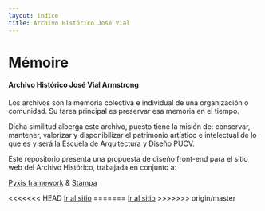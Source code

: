 ```yaml
---
layout: indice
title: Archivo Histórico José Vial
---
```

<div class='fila'>
  <div class='col-lg-5 col-md-6 col-sm-12 col-xs-12'>
    <div class='landing'>
      <h1 class="tit-landing"><span class='sombra-cabecera fino gris-claro'>Mémoire</span></h1>
      <h4 class="entry-title rojo-opuesto">Archivo Histórico José Vial Armstrong</h4>
      <p class='gris'>Los archivos son la memoria colectiva e individual de una organización o comunidad. Su tarea principal es preservar esa memoria en el tiempo.</p>
      <p class='gris'>Dicha similitud alberga este archivo, puesto tiene la misión de: conservar, mantener, valorizar y disponibilizar el patrimonio artístico e intelectual de lo que es y será la Escuela de Arquitectura y Diseño PUCV. </p>
      <p class='gris'>Este repositorio presenta una propuesta de diseño front-end para el sitio web del Archivo Histórico, trabajada en conjunto a:</p>
      <p class='rojo'><a href='http://eadpucv.github.io/pyxis/'><span class='pyxis gruesa rojo-claro'>Pyxis</span> <span class='pyxis fino gris'>framework</span></a> & <a href='http://eadpucv.github.io/stampa/'><span class='pyxis naranja-opuesto grues'>Stampa</span></a></p>
<<<<<<< HEAD
      <a class='mama' href="{{ site.baseurl }}/pags/home-archivo"><i class="icn icn-mano-arriba icn-md texto-cuadro-des"></i>Ir al sitio</a>
=======
      <a class='mama' href="http://eadpucv.github.io/Memoire/pags/home-archivo"><i class="icn icn-mano-arriba icn-md texto-cuadro-des"></i>Ir al sitio</a>
>>>>>>> origin/master
    </div>
  </div>
</div>
